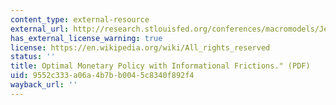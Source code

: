 ```yaml
---
content_type: external-resource
external_url: http://research.stlouisfed.org/conferences/macromodels/Jennifer_Lao.pdf
has_external_license_warning: true
license: https://en.wikipedia.org/wiki/All_rights_reserved
status: ''
title: Optimal Monetary Policy with Informational Frictions." (PDF)
uid: 9552c333-a06a-4b7b-b004-5c8340f892f4
wayback_url: ''
---
```

